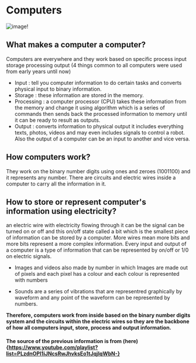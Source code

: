 # Computers
![image!](http://4.bp.blogspot.com/_9LDQMTuo6Y8/TEXhOu_qGFI/AAAAAAAAABk/fcElgLHnVHA/s1600/input_output.gif)
## What makes a computer a computer?
Computers are everywhere and they work based on specific process
input storage processing output (4 things common to all computers were used from early years until now)
- Input : tell you computer information to do certain tasks and converts physical input to binary information.
- Storage : these information are stored in the memory.
- Processing : a computer processor (CPU) takes these information from the memory and change it using 
algorithm which is a series of commands then sends back the processed information to memory until it can be ready to result as outputs.
- Output : converts information to physical output it includes everything texts, photos, videos and may even includes signals to control a robot. Also the output of a computer can
be an input to another and vice versa.

## How computers work?
They work on the binary number digits using ones and zeroes (1001100) and it represents any number.
There are circuits and electric wires inside a computer to carry all the information in it.

## How to store or represent computer's information using electricity?
an electric wire with electricity flowing through it can be the signal can be turned on or off and this on/off state called a bit
which is the smallest piece of information can be stored by a computer. More wires mean more bits and more bits represent a more
complex information. Every input and output of a computer is a type of information that can be represented by on/off or 1/0 on 
electric signals.

* Images and videos also made by number in which Images are made out of pixels and each pixel 
has a colour and each colour is represented with numbers

* Sounds are a series of vibrations that are representred graphically by waveform and any point of the waveform can be represented
by numbers.

**Therefore, computers work from inside based on the binary number digits system and the circuits within the electric wires so
they are the backbone of how all computers input, store, process and output information.**

#### The source of the previous information is from (here){https://www.youtube.com/playlist?list=PLzdnOPI1iJNcsRwJhvksEo1tJqjIqWbN-}
